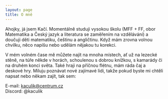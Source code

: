 ```yaml
---
layout: page
title: O mně
---
```


Ahojky, já jsem Kačí. Momentálně studuji vysokou školu (MFF + FF, obor Matematika a Český jazyk a literatura se zaměřením na vzdělávání) a doučuji děti matematiku, češtinu a angličtinu. Když mám zrovna volnou chvilku, něco napíšu nebo udělám nějakou tu korekci. 

V mém volném čase mě můžete najít na mnoha místech, ať už na lezecké stěně, na túře někde v horách, schoulenou s dobrou knížkou, s kamarády či na druhém konci světa. Také hraji na příčnou flétnu, mám ráda čaj a deskové hry. Miluju poznávat nové zajímavé lidi, takže pokud byste mi chtěli napsat nebo někam zajít, tak sem:

E-mail: kaculik@centrum.cz  
Discord: @kaculik
